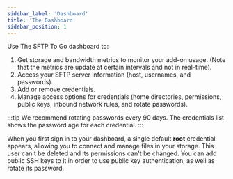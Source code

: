 ```yaml
---
sidebar_label: 'Dashboard'
title: 'The Dashboard'
sidebar_position: 1
---
```

Use The SFTP To Go dashboard to:

1. Get storage and bandwidth metrics to monitor your add-on usage. (Note that the metrics are update at certain intervals and not in real-time).
2. Access your SFTP server information (host, usernames, and passwords). 
3. Add or remove credentials.
4. Manage access options for credentials (home directories, permissions, public keys, inbound network rules, and rotate passwords).

:::tip
We recommend rotating passwords every 90 days. The credentials list shows the password age for each credential.
:::

When you first sign in to your dashboard, a single default **root** credential appears, allowing you to connect and manage files in your storage. This user can't be deleted and its permissions can't be changed. You can add public SSH keys to it in order to use public key authentication, as well as rotate its password. 
